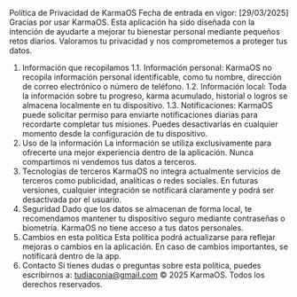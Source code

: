 Política de Privacidad de KarmaOS
Fecha de entrada en vigor: [29/03/2025]
Gracias por usar KarmaOS. Esta aplicación ha sido diseñada con la intención de ayudarte a mejorar tu bienestar personal mediante pequeños retos diarios. Valoramos tu privacidad y nos comprometemos a proteger tus datos.
1. Información que recopilamos
1.1. Información personal: KarmaOS no recopila información personal identificable, como tu nombre, dirección de correo electrónico o número de teléfono.
1.2. Información local: Toda la información sobre tu progreso, karma acumulado, historial o logros se almacena localmente en tu dispositivo.
1.3. Notificaciones: KarmaOS puede solicitar permiso para enviarte notificaciones diarias para recordarte completar tus misiones. Puedes desactivarlas en cualquier momento desde la configuración de tu dispositivo.
2. Uso de la información
La información se utiliza exclusivamente para ofrecerte una mejor experiencia dentro de la aplicación. Nunca compartimos ni vendemos tus datos a terceros.
3. Tecnologías de terceros
KarmaOS no integra actualmente servicios de terceros como publicidad, analíticas o redes sociales. En futuras versiones, cualquier integración se notificará claramente y podrá ser desactivada por el usuario.
4. Seguridad
Dado que los datos se almacenan de forma local, te recomendamos mantener tu dispositivo seguro mediante contraseñas o biometría. KarmaOS no tiene acceso a tus datos personales.
5. Cambios en esta política
Esta política podrá actualizarse para reflejar mejoras o cambios en la aplicación. En caso de cambios importantes, se notificará dentro de la app.
6. Contacto
Si tienes dudas o preguntas sobre esta política, puedes escribirnos a: tudiaconia@gmail.com
© 2025 KarmaOS. Todos los derechos reservados.
